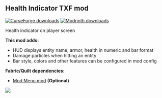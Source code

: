 <h2><strong>Health Indicator TXF mod</strong></h2>
<p><a href="https://www.curseforge.com/minecraft/mc-mods/health-indicator-txf"><img src="https://cf.way2muchnoise.eu/full_883384_downloads.svg?badge_style=flat" alt="CurseForge downloads" /></a> <a href="https://modrinth.com/mod/health-indicator-txf"><img src="https://img.shields.io/badge/dynamic/json?color=2d2d2d&amp;colorA=17b85a&amp;style=flat-square&amp;label=&amp;suffix= downloads&amp;query=downloads&amp;url=https://api.modrinth.com/v2/project/N56hoqkq&amp;logo=modrinth&amp;logoColor=2d2d2d" alt="Modrinth downloads" /></a></p>

Health indicator on player screen

<strong>This mod adds:</strong>

- HUD displays entity name, armor, health in numeric and bar format
- Damage particles when hitting an entity
- Bar style, colors and other features can be configured in mod config

<strong>Fabric/Quilt dependencies:</strong>

- <a href="https://modrinth.com/mod/modmenu" target="_blank">Mod Menu mod</a> <strong>(Optional)</strong>

<img src="https://cdn.modrinth.com/data/N56hoqkq/images/f61d2dadc16d223d3b35ba8d13b6a3ba3c7eb035.png">